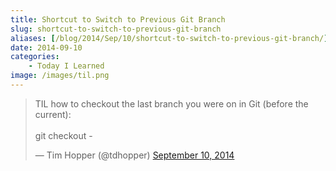 ```yaml
---
title: Shortcut to Switch to Previous Git Branch
slug: shortcut-to-switch-to-previous-git-branch
aliases: [/blog/2014/Sep/10/shortcut-to-switch-to-previous-git-branch/]
date: 2014-09-10
categories:
    - Today I Learned
image: /images/til.png
---
```



<blockquote class="twitter-tweet" data-lang="en"><p lang="en" dir="ltr">TIL how to checkout the last branch you were on in Git (before the current):<br><br>git checkout -</p>&mdash; Tim Hopper (@tdhopper) <a href="https://twitter.com/tdhopper/status/509767391103172608">September 10, 2014</a></blockquote>
<script async src="//platform.twitter.com/widgets.js" charset="utf-8"></script>